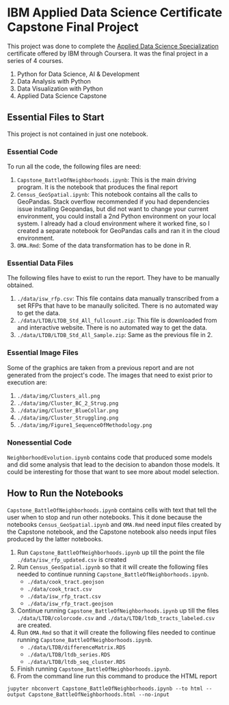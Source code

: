 
# IBM Applied Data Science Certificate Capstone Final Project

This project was done to complete the [Applied Data Science Specialization](https://www.coursera.org/specializations/applied-data-science) certificate offered by IBM through Coursera. It was the final project in a series of 4 courses.  
  
1. Python for Data Science, AI & Development
2. Data Analysis with Python
3. Data Visualization with Python
4. Applied Data Science Capstone

## Essential Files to Start

This project is not contained in just one notebook.

### Essential Code

To run all the code, the following files are need:

1. `Capstone_BattleOfNeighborhoods.ipynb`: This is the main driving program. It is the notebook that produces the final report
2. `Census_GeoSpatial.ipynb`: This notebook contains all the calls to GeoPandas. Stack overflow recommended if you had dependencies issue installing Geopandas, but did not want to change your current environment, you could install a 2nd Python environment on your local system. I already had a cloud environment where it worked fine, so I created a separate notebook for GeoPandas calls and ran it in the cloud environment.  
3. `OMA.Rmd`: Some of the data transformation has to be done in R. 

### Essential Data Files

The following files have to exist to run the report. They have to be manually obtained. 

1. `./data/isw_rfp.csv`: This file contains data manually transcribed from a set RFPs that have to be manaully solicited. There is no automated way to get the data.
2. `./data/LTDB/LTDB_Std_All_fullcount.zip`: This file is downloaded from and interactive website. There is no automated way to get the data.
3. `./data/LTDB/LTDB_Std_All_Sample.zip`: Same as the previous file in 2.

### Essential Image Files

Some of the graphics are taken from a previous report and are not generated from the project's code. The images that need to exist prior to execution are:

1. `./data/img/Clusters_all.png`
2. `./data/img/Cluster_BC_2_Strug.png`
3. `./data/img/Cluster_BlueCollar.png`
4. `./data/img/Cluster_Struggling.png`
5. `./data/img/Figure1_SequenceOfMethodology.png`

### Nonessential Code

`NeighborhoodEvolution.ipynb` contains code that produced some models and did some analysis that lead to the decision to abandon those models. It could be interesting for those that want to see more about model selection. 

## How to Run the Notebooks

`Capstone_BattleOfNeighborhoods.ipynb` contains cells with text that tell the user when to stop and run other notebooks. This it done because the notebooks `Census_GeoSpatial.ipynb` and `OMA.Rmd` need input files created by the Capstone notebook, and the Capstone notebook also needs input files produced by the latter notebooks.

1. Run `Capstone_BattleOfNeighborhoods.ipynb` up till the point the file `./data/isw_rfp_updated.csv` is created
2. Run `Census_GeoSpatial.ipynb` so that it will create the following files needed to continue running `Capstone_BattleOfNeighborhoods.ipynb`. 
    + `./data/cook_tract.geojson`
    + `./data/cook_tract.csv`
    + `./data/isw_rfp_tract.csv`
    + `./data/isw_rfp_tract.geojson`
3. Continue running `Capstone_BattleOfNeighborhoods.ipynb` up till the files `./data/LTDB/colorcode.csv` and `./data/LTDB/ltdb_tracts_labeled.csv` are created.
4. Run `OMA.Rmd` so that it will create the following files needed to continue running `Capstone_BattleOfNeighborhoods.ipynb`.
    + `./data/LTDB/differenceMatrix.RDS`
    + `./data/LTDB/ltdb_series.RDS`
    + `./data/LTDB/ltdb_seq_cluster.RDS`
5. Finish running `Capstone_BattleOfNeighborhoods.ipynb`.
6. From the command line run this command to produce the HTML report  
  
`jupyter nbconvert Capstone_BattleOfNeighborhoods.ipynb --to html --output Capstone_BattleOfNeighborhoods.html --no-input`